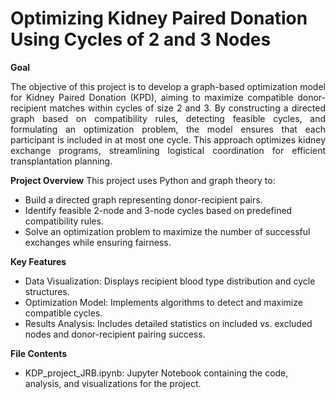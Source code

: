 # Optimizing Kidney Paired Donation Using Cycles of 2 and 3 Nodes

**Goal**
<div style="text-align: justify;">
The objective of this project is to develop a graph-based optimization model for Kidney Paired Donation (KPD), aiming to maximize compatible donor-recipient matches within cycles of size 2 and 3. By constructing a directed graph based on compatibility rules, detecting feasible cycles, and formulating an optimization problem, the model ensures that each participant is included in at most one cycle. This approach optimizes kidney exchange programs, streamlining logistical coordination for efficient transplantation planning.
</div>

**Project Overview**
This project uses Python and graph theory to:
- Build a directed graph representing donor-recipient pairs.
- Identify feasible 2-node and 3-node cycles based on predefined compatibility rules.
- Solve an optimization problem to maximize the number of successful exchanges while ensuring fairness.

**Key Features**
- Data Visualization: Displays recipient blood type distribution and cycle structures.
- Optimization Model: Implements algorithms to detect and maximize compatible cycles.
- Results Analysis: Includes detailed statistics on included vs. excluded nodes and donor-recipient pairing success.

**File Contents**
- KDP_project_JRB.ipynb: Jupyter Notebook containing the code, analysis, and visualizations for the project.
</div>
